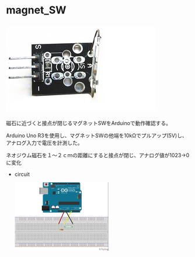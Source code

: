 # magnet_SW
## <img src="https://github.com/Yokochan2005/arduino-software/blob/master/arduino/post_checker/img/magnetSW.png" style="zoom:50%;" />
磁石に近づくと接点が閉じるマグネットSWをArduinoで動作確認する。

Arduino Uno R3を使用し、マグネットSWの他端を10kΩでプルアップ(5V)し、アナログ入力で電圧を計測した。

ネオジウム磁石を１～２ｃｍの距離にすると接点が閉じ、アナログ値が1023→0に変化




- circuit

  <img src="https://github.com/Yokochan2005/arduino-software/blob/f_LcdDisplay_0526/arduino/post_checker/circuit/magnet.jpg" style="zoom: 25%;" />

  